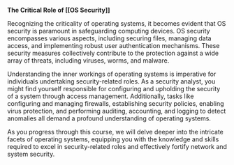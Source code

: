 **The Critical Role of [[OS Security]]**

Recognizing the criticality of operating systems, it becomes evident that OS security is paramount in safeguarding computing devices. OS security encompasses various aspects, including securing files, managing data access, and implementing robust user authentication mechanisms. These security measures collectively contribute to the protection against a wide array of threats, including viruses, worms, and malware.

Understanding the inner workings of operating systems is imperative for individuals undertaking security-related roles. As a security analyst, you might find yourself responsible for configuring and upholding the security of a system through access management. Additionally, tasks like configuring and managing firewalls, establishing security policies, enabling virus protection, and performing auditing, accounting, and logging to detect anomalies all demand a profound understanding of operating systems.

As you progress through this course, we will delve deeper into the intricate facets of operating systems, equipping you with the knowledge and skills required to excel in security-related roles and effectively fortify network and system security.